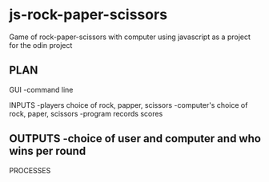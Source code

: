 # js-rock-paper-scissors
Game of rock-paper-scissors with computer using javascript as a project for the odin project


PLAN
-------------
GUI
-command line

INPUTS
-players choice of rock, papper, scissors
-computer's choice of rock, paper, scissors
-program records scores

OUTPUTS
-choice of user and computer and who wins per round
-

PROCESSES
